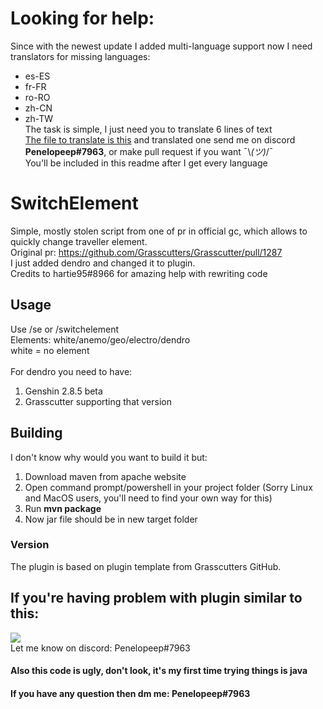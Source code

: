 # Looking for help: <br>
Since with the newest update I added multi-language support now I need translators for missing languages:<br>
- es-ES
- fr-FR
- ro-RO
- zh-CN
- zh-TW <br>
The task is simple, I just need you to translate 6 lines of text <br>
<a href="https://github.com/Penelopeep/SwitchElementTraveller/blob/Main/src/main/resources/en_US.json">The file to translate is this</a> and translated one send me on discord <b>Penelopeep#7963</b>, or make pull request if you want ¯\\_(ツ)_/¯ <br>
You'll be included in this readme after I get every language

# SwitchElement
Simple, mostly stolen script from one of pr in official gc, which allows to quickly change traveller element.<br>
Original pr: https://github.com/Grasscutters/Grasscutter/pull/1287 <br>
I just added dendro and changed it to plugin. <br>
Credits to hartie95#8966 for amazing help with rewriting code

## Usage
Use /se <element> or /switchelement <element> <br>
Elements: white/anemo/geo/electro/dendro <br>
white = no element <br><br>
For dendro you need to have:
1. Genshin 2.8.5 beta
2. Grasscutter supporting that version


## Building
I don't know why would you want to build it but:
1. Download maven from apache website
2. Open command prompt/powershell in your project folder (Sorry Linux and MacOS users, you'll need to find your own way for this)
3. Run <b>mvn package</b>
4. Now jar file should be in new target folder

### Version
The plugin is based on plugin template from Grasscutters GitHub.

## If you're having problem with plugin similar to this:<br>
<img src=https://media.discordapp.net/attachments/1000455127808872469/1001068330242818118/unknown.png><br>
Let me know on discord: Penelopeep#7963

#### Also this code is ugly, don't look, it's my first time trying things is java
#### If you have any question then dm me: Penelopeep#7963
